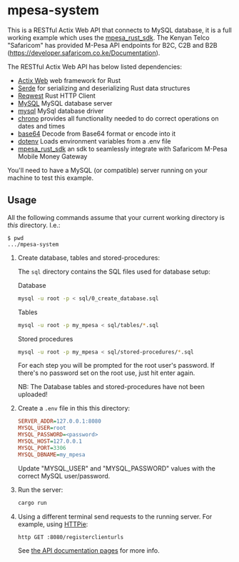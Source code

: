 # mpesa-system

This is a RESTful Actix Web API that connects to MySQL database, it is a full working example which uses the [mpesa_rust_sdk](https://github.com/lastemp/mpesa_rust_sdk).
The Kenyan Telco "Safaricom" has provided M-Pesa API endpoints for B2C, C2B and B2B (https://developer.safaricom.co.ke/Documentation). 

The RESTful Actix Web API has below listed dependencies:
- [Actix Web](https://github.com/actix/actix-web) web framework for Rust
- [Serde](https://github.com/serde-rs/serde) for serializing and deserializing Rust data structures
- [Reqwest](https://github.com/seanmonstar/reqwest) Rust HTTP Client
- [MySQL](https://github.com/mysql/mysql-server) MySQL database server
- [mysql](https://github.com/blackbeam/rust-mysql-simple) MySql database driver
- [chrono](https://github.com/chronotope/chrono) provides all functionality needed to do correct operations on dates and times
- [base64](https://github.com/marshallpierce/rust-base64) Decode from Base64 format or encode into it
- [dotenv](https://github.com/dotenv-rs/dotenv) Loads environment variables from a .env file
- [mpesa_rust_sdk](https://github.com/lastemp/mpesa_rust_sdk) an sdk to seamlessly integrate with Safaricom M-Pesa Mobile Money Gateway

You'll need to have a MySQL (or compatible) server running on your machine to test this example.

## Usage

All the following commands assume that your current working directory is _this_ directory. I.e.:

```console
$ pwd
.../mpesa-system
```

1. Create database, tables and stored-procedures:

   The `sql` directory contains the SQL files used for database setup:
   
   Database
   ```sh
   mysql -u root -p < sql/0_create_database.sql
   ```
   
   Tables
   ```sh
   mysql -u root -p my_mpesa < sql/tables/*.sql
   ```
   
   Stored procedures
   ```sh
   mysql -u root -p my_mpesa < sql/stored-procedures/*.sql
   ```

   For each step you will be prompted for the root user's password. If there's no password set on the root use, just hit enter again.
   
   NB: The Database tables and stored-procedures have not been uploaded!

1. Create a `.env` file in this this directory:

   ```ini
   SERVER_ADDR=127.0.0.1:8080
   MYSQL_USER=root
   MYSQL_PASSWORD=<password>
   MYSQL_HOST=127.0.0.1
   MYSQL_PORT=3306
   MYSQL_DBNAME=my_mpesa
   ```

   Update "MYSQL_USER" and "MYSQL_PASSWORD" values with the correct MySQL user/password.

1. Run the server:

   ```sh
   cargo run
   ```

1. Using a different terminal send requests to the running server. For example, using [HTTPie]:

   ```sh
   http GET :8080/registerclienturls
   ```

   See [the API documentation pages](./apis/) for more info.

[HTTPie]: https://httpie.io/cli
